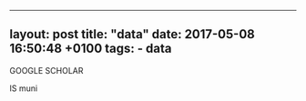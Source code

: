 
---
layout: post
title:  "data"
date:    2017-05-08 16:50:48 +0100
tags:
    - data
---


GOOGLE SCHOLAR

IS muni